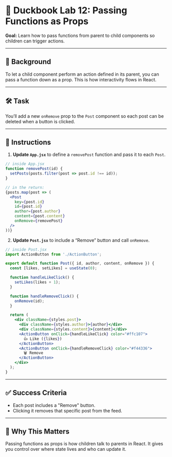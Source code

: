 # 🧪 Duckbook Lab 12: Passing Functions as Props

**Goal:** Learn how to pass functions from parent to child components so children can trigger actions.

---

## 🐥 Background

To let a child component perform an action defined in its parent, you can pass a function down as a prop. This is how interactivity flows in React.

---

## 🛠️ Task

You’ll add a new `onRemove` prop to the `Post` component so each post can be deleted when a button is clicked.

---

## 🧾 Instructions

1. **Update `App.jsx`** to define a `removePost` function and pass it to each `Post`.

```jsx
// inside App.jsx
function removePost(id) {
  setPosts(posts.filter(post => post.id !== id));
}

// in the return:
{posts.map(post => (
  <Post
    key={post.id}
    id={post.id}
    author={post.author}
    content={post.content}
    onRemove={removePost}
  />
))}
```

2. **Update `Post.jsx`** to include a “Remove” button and call `onRemove`.

```jsx
// inside Post.jsx
import ActionButton from './ActionButton';

export default function Post({ id, author, content, onRemove }) {
  const [likes, setLikes] = useState(0);

  function handleLikeClick() {
    setLikes(likes + 1);
  }

  function handleRemoveClick() {
    onRemove(id);
  }

  return (
    <div className={styles.post}>
      <div className={styles.author}>{author}</div>
      <div className={styles.content}>{content}</div>
      <ActionButton onClick={handleLikeClick} color="#ffc107">
        👍 Like ({likes})
      </ActionButton>
      <ActionButton onClick={handleRemoveClick} color="#f44336">
        🗑️ Remove
      </ActionButton>
    </div>
  );
}
```

---

## ✅ Success Criteria

- Each post includes a "Remove" button.
- Clicking it removes that specific post from the feed.

---

## 🧠 Why This Matters

Passing functions as props is how children talk to parents in React. It gives you control over where state lives and who can update it.

